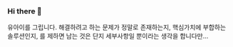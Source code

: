 ### Hi there 👋

유아이를 그립니다.
해결하려고 하는 문제가 정말로 존재하는지,
핵심가치에 부합하는 솔루션인지,
를 제하면 남는 것은 단지 세부사항일 뿐이라는 생각을 합니다만...




<!--
**soojubm/soojubm** is a ✨ _special_ ✨ repository because its `README.md` (this file) appears on your GitHub profile.

Here are some ideas to get you started:

- 🔭 I’m currently working on ...
- 🌱 I’m currently learning ...
- 👯 I’m looking to collaborate on ...
- 🤔 I’m looking for help with ...
- 💬 Ask me about ...
- 📫 How to reach me: ...
- 😄 Pronouns: ...
- ⚡ Fun fact: ...
-->
